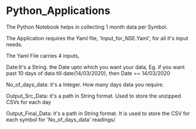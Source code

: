 # Python_Applications

The Python Notebook helps in collecting 1 month data per Symbol.

The Application requires the Yaml file, 'Input_for_NSE.Yaml', for all it's input needs.

The Yaml File carries 4 inputs,

Date:It's a String. the Date upto which you want your data, Eg. if you want past 10 days of data till date(14/03/2020), then Date == 14/03/2020

No_of_days_data: it's a Integer. How many days data you require.

Output_Src_Data: it's a path in String format. Used to store the unzipped CSVs for each day

Output_Final_Data: it's a path in String format. It is used to store the CSV for each symbol for 'No_of_days_data' readings/
